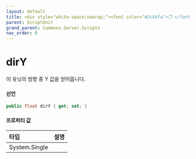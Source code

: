 ```yaml
---
layout: default
title: <div style="white-space:nowrap;"><font color="#2c84fa">❒ </font>dirY</div>
parent: ScriptUnit
grand_parent: Commons.Server.Scripts
nav_order: 0
---
```


<!-- 아래로 편집 -->

# dirY
이 유닛의 방향 중 Y 값을 얻어옵니다.

#### 선언
```cs
public float dirY { get; set; }
```

#### 프로퍼티 값

|타입|설명|
|:-|:-|
|System.Single|